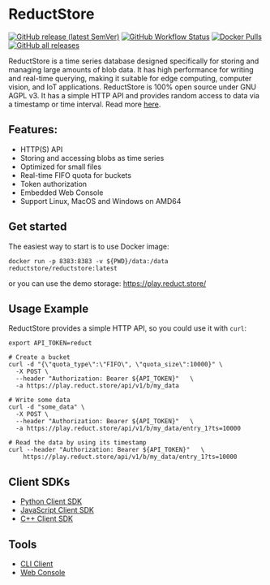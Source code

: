# ReductStore

[![GitHub release (latest SemVer)](https://img.shields.io/github/v/release/reductstore/reductstore)](https://github.com/reduct-storage/reduct-storage/releases/latest)
[![GitHub Workflow Status](https://img.shields.io/github/actions/workflow/status/reductstore/reductstore/ci.yml?branch=main)](https://github.com/reduct-storage/reduct-storage/actions)
[![Docker Pulls](https://img.shields.io/docker/pulls/reductstore/reductstore)](https://hub.docker.com/r/reductstore/reductstore)
[![GitHub all releases](https://img.shields.io/github/downloads/reductstore/reductstore/total)](https://github.com/reductstore/reductstore/releases/latest)

ReductStore is a time series database designed specifically for storing and managing large amounts of blob data. It has
high performance for writing and real-time querying, making it suitable for edge computing, computer vision, and IoT
applications. ReductStore is 100% open source under GNU AGPL v3.
It has a simple HTTP API and provides random access to data via a timestamp or time interval. Read
more [here](https://docs.reduct.store/).

## Features:

* HTTP(S) API
* Storing and accessing blobs as time series
* Optimized for small files
* Real-time FIFO quota for buckets
* Token authorization
* Embedded Web Console
* Support Linux, MacOS and Windows on AMD64

## Get started

The easiest way to start is to use Docker image:

```shell
docker run -p 8383:8383 -v ${PWD}/data:/data reductstore/reductstore:latest
```

or you can use the demo storage: https://play.reduct.store/

## Usage Example

ReductStore provides a simple HTTP API, so you could use it with `curl`:

```shell
export API_TOKEN=reduct

# Create a bucket
curl -d "{\"quota_type\":\"FIFO\", \"quota_size\":10000}" \
  -X POST \
  --header "Authorization: Bearer ${API_TOKEN}"   \
  -a https://play.reduct.store/api/v1/b/my_data

# Write some data
curl -d "some_data" \
  -X POST \
  --header "Authorization: Bearer ${API_TOKEN}"   \
  -a https://play.reduct.store/api/v1/b/my_data/entry_1?ts=10000

# Read the data by using its timestamp
curl --header "Authorization: Bearer ${API_TOKEN}"   \
    https://play.reduct.store/api/v1/b/my_data/entry_1?ts=10000
```

## Client SDKs

* [Python Client SDK](https://github.com/reducstore/reduct-py)
* [JavaScript Client SDK](https://github.com/reducstore/reduct-js)
* [C++ Client SDK](https://github.com/reducstore/reduct-cpp)

## Tools

* [CLI Client](https://github.com/reducstore/reduct-cli)
* [Web Console](https://github.com/reducstore/web-console)
